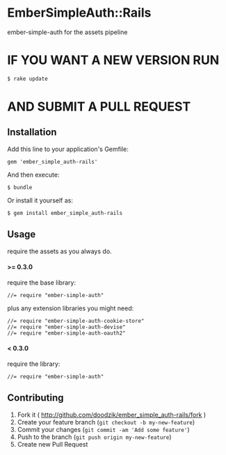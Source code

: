 # EmberSimpleAuth::Rails

ember-simple-auth for the assets pipeline

# IF YOU WANT A NEW VERSION RUN
```bash
$ rake update
```
# AND SUBMIT A PULL REQUEST

## Installation

Add this line to your application's Gemfile:

    gem 'ember_simple_auth-rails'

And then execute:

    $ bundle

Or install it yourself as:

    $ gem install ember_simple_auth-rails

## Usage

require the assets as you always do.

#### >= 0.3.0

require the base library:

```
//= require "ember-simple-auth"
```

plus any extension libraries you might need:

```
//= require "ember-simple-auth-cookie-store"
//= require "ember-simple-auth-devise"
//= require "ember-simple-auth-oauth2"
```

#### < 0.3.0

require the library:

```
//= require "ember-simple-auth"
```

## Contributing

1. Fork it ( http://github.com/doodzik/ember_simple_auth-rails/fork )
2. Create your feature branch (`git checkout -b my-new-feature`)
3. Commit your changes (`git commit -am 'Add some feature'`)
4. Push to the branch (`git push origin my-new-feature`)
5. Create new Pull Request
